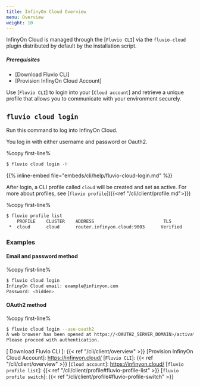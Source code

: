 ```yaml
---
title: InfinyOn Cloud Overview
menu: Overview
weight: 10
---
```


InfinyOn Cloud is managed through the [`Fluvio CLI`] via the `fluvio-cloud` plugin distributed by default by the installation script.

##### Prerequisites
* [Download Fluvio CLI]
* [Provision InfinyOn Cloud Account]

Use [`Fluvio CLI`] to login into your [`Cloud account`] and retrieve a unique profile that allows you to communicate with your environment securely.

## `fluvio cloud login`

Run this command to log into InfinyOn Cloud.

You log in with either username and password or Oauth2.


%copy first-line%
```bash
$ fluvio cloud login -h
```

{{% inline-embed file="embeds/cli/help/fluvio-cloud-login.md" %}}

After login, a CLI profile called `cloud` will be created and set as active. For more about profiles, see [`fluvio profile`]({{<ref "/cli/client/profile.md">}})

%copy first-line%
```bash
$ fluvio profile list
    PROFILE    CLUSTER    ADDRESS                          TLS
 *  cloud      cloud      router.infinyon.cloud:9003      Verified
```

### Examples
#### Email and password method

%copy first-line%
```bash
$ fluvio cloud login
InfinyOn Cloud email: example@infinyon.com
Password: <hidden>
```

#### OAuth2 method

%copy first-line%
```bash
$ fluvio cloud login --use-oauth2
A web browser has been opened at https://<OAUTH2_SERVER_DOMAIN>/activate?user_code=<CODE>.
Please proceed with authentication.
```

[ Download Fluvio CLI ]: {{< ref "/cli/client/overview" >}}
[Provision InfinyOn Cloud Account]: https://infinyon.cloud/
[`Fluvio CLI`]: {{< ref "/cli/client/overview" >}}
[`Cloud account`]: https://infinyon.cloud/
[`fluvio profile list`]: {{< ref "/cli/client/profile#fluvio-profile-list" >}}
[`fluvio profile switch`]: {{< ref "/cli/client/profile#fluvio-profile-switch" >}}

